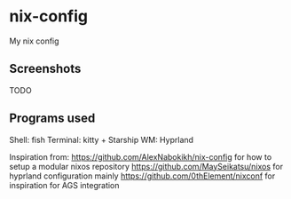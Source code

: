 # nix-config
My nix config

## Screenshots
TODO

## Programs used
Shell: fish
Terminal: kitty + Starship
WM: Hyprland


Inspiration from:
https://github.com/AlexNabokikh/nix-config for how to setup a modular nixos repository
https://github.com/MaySeikatsu/nixos for hyprland configuration mainly
https://github.com/0thElement/nixconf for inspiration for AGS integration
